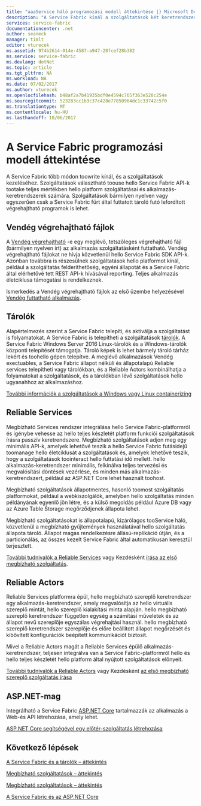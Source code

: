 ```yaml
---
title: "aaaService háló programozási modell áttekintése |} Microsoft Docs"
description: "A Service Fabric kínál a szolgáltatások két keretrendszerek: hello szereplő keretrendszer és hello szolgáltatások keretében. Különböző kompromisszumot alakítson ki az egyszerűség és vezérlő kínálnak."
services: service-fabric
documentationcenter: .net
author: seanmck
manager: timlt
editor: vturecek
ms.assetid: 974b2614-014e-4587-a947-28fcef28b382
ms.service: service-fabric
ms.devlang: dotNet
ms.topic: article
ms.tgt_pltfrm: NA
ms.workload: NA
ms.date: 07/02/2017
ms.author: vturecek
ms.openlocfilehash: b48af2a7b41935bdf0e4594c765f363e520c254e
ms.sourcegitcommit: 523283cc1b3c37c428e77850964dc1c33742c5f0
ms.translationtype: MT
ms.contentlocale: hu-HU
ms.lasthandoff: 10/06/2017
---
```

# <a name="service-fabric-programming-model-overview"></a>A Service Fabric programozási modell áttekintése
A Service Fabric több módon toowrite kínál, és a szolgáltatások kezeléséhez. Szolgáltatások választható toouse hello Service Fabric API-k tootake teljes mértékben hello platform szolgáltatásai és alkalmazás-keretrendszerek számára. Szolgáltatások bármilyen nyelven vagy egyszerűen csak a Service Fabric fürt által futtatott tároló futó lefordított végrehajtható programok is lehet.

## <a name="guest-executables"></a>Vendég végrehajtható fájlok
A [Vendég végrehajtható](service-fabric-deploy-existing-app.md) -e egy meglévő, tetszőleges végrehajtható fájl (bármilyen nyelven írt) az alkalmazás szolgáltatásként futtatható. Vendég végrehajtható fájlokat ne hívja közvetlenül hello Service Fabric SDK API-k. Azonban továbbra is részesülnek szolgáltatások hello platformot kínál, például a szolgáltatás felderíthetőség, egyéni állapotát és a Service Fabric által elérhetővé tett REST API-k hívásával reporting. Teljes alkalmazás életciklusa támogatási is rendelkeznek.

Ismerkedés a Vendég végrehajtható fájlok az első üzembe helyezésével [Vendég futtatható alkalmazás](service-fabric-deploy-existing-app.md).

## <a name="containers"></a>Tárolók
Alapértelmezés szerint a Service Fabric telepíti, és aktiválja a szolgáltatást is folyamatokat. A Service Fabric is telepítheti a szolgáltatások [tárolók](service-fabric-containers-overview.md). A Service Fabric Windows Server 2016 Linux-tárolók és a Windows-tárolók központi telepítését támogatja. Tároló képek is lehet bármely tároló tárház lekért és toohello gépen telepítve. A meglévő alkalmazások Vendég exectuables, a Service Fabric állapot nélküli és állapotalapú Reliable services telepítheti vagy tárolókban, és a Reliable Actors kombinálhatja a folyamatokat a szolgáltatások, és a tárolókban lévő szolgáltatások hello ugyanahhoz az alkalmazáshoz.

[További információk a szolgáltatások a Windows vagy Linux containerizing](service-fabric-deploy-container.md)

## <a name="reliable-services"></a>Reliable Services
Megbízható Services rendszer integrálása hello Service Fabric-platformról és igénybe vehesse az hello teljes készletét platform funkciói szolgáltatások írásra passzív keretrendszere. Megbízható szolgáltatások adjon meg egy minimális API-k, amelyek lehetővé teszik a hello Service Fabric futásidejű toomanage hello életciklusát a szolgáltatások és, amelyek lehetővé teszik, hogy a szolgáltatások toointeract hello futtatási idő mellett. hello alkalmazás-keretrendszer minimális, felkínálva teljes tervezési és megvalósítási döntések vezérlése, és minden más alkalmazás-keretrendszert, például az ASP.NET Core lehet használt toohost.

Megbízható szolgáltatások állapotmentes, hasonló toomost szolgáltatás platformokat, például a webkiszolgálók, amelyben hello szolgáltatás minden példányának egyenlő jön létre, és a külső megoldás például Azure DB vagy az Azure Table Storage megőrződjenek állapota lehet.

Megbízható szolgáltatásokat is állapotalapú, kizárólagos tooService háló, közvetlenül a megbízható gyűjtemények használatával hello szolgáltatás állapota tároló. Állapot magas rendelkezésre állású-replikáció útján, és a particionálás, az összes kezelt Service Fabric által automatikusan keresztül terjesztett.

[További tudnivalók a Reliable Services](service-fabric-reliable-services-introduction.md) vagy Kezdésként [írása az első megbízható szolgáltatás](service-fabric-reliable-services-quick-start.md).

## <a name="reliable-actors"></a>Reliable Actors
Reliable Services platformra épül, hello megbízható szereplő keretrendszer egy alkalmazás-keretrendszer, amely megvalósítja az hello virtuális szereplő mintát, hello szereplő kialakítási minta alapján. hello megbízható szereplő keretrendszer független egység a számítási műveletek és az állapot nevű szereplője egyszálas végrehajtási használ. hello megbízható szereplő keretrendszer szereplője és előre beállított állapot megőrzését és kibővített konfigurációk beépített kommunikációt biztosít.

Mivel a Reliable Actors magát a Reliable Services épülő alkalmazás-keretrendszer, teljesen integrálva van a Service Fabric-platformról hello és hello teljes készletét hello platform által nyújtott szolgáltatások előnyeit.

[További tudnivalók a Reliable Actors](service-fabric-reliable-actors-introduction.md) vagy Kezdésként [az első megbízható szereplő szolgáltatás írása](service-fabric-reliable-actors-get-started.md)

## <a name="aspnet-core"></a>ASP.NET-mag
Integrálható a Service Fabric [ASP.NET Core](service-fabric-reliable-services-communication-aspnetcore.md) tartalmazzák az alkalmazás a Web-és API létrehozása, amely lehet. 

[ASP.NET Core segítségével egy előtér-szolgáltatás létrehozása](service-fabric-add-a-web-frontend.md)

## <a name="next-steps"></a>Következő lépések
[A Service Fabric és a tárolók – áttekintés](service-fabric-containers-overview.md)

[Megbízható szolgáltatások – áttekintés](service-fabric-reliable-services-introduction.md)

[Megbízható szolgáltatások – áttekintés](service-fabric-reliable-actors-introduction.md)

[A Service Fabric és az ASP.NET Core](service-fabric-reliable-services-communication-aspnetcore.md)




